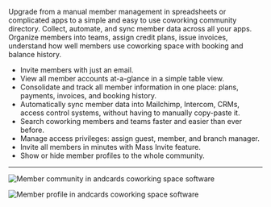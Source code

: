 Upgrade from a manual member management in spreadsheets or complicated apps to a simple and easy to use coworking community directory. Collect, automate, and sync member data across all your apps. Organize members into teams, assign credit plans, issue invoices, understand how well members use coworking space with booking and balance history.

- Invite members with just an email.
- View all member accounts at-a-glance in a simple table view.
- Consolidate and track all member information in one place: plans, payments, invoices, and booking history.
- Automatically sync member data into Mailchimp, Intercom, CRMs, access control systems, without having to manually copy-paste it.
- Search coworking members and teams faster and easier than ever before.
- Manage access privileges: assign guest, member, and branch manager.
- Invite all members in minutes with Mass Invite feature.
- Show or hide member profiles to the whole community.

---

![Member community in andcards coworking space software](https://d7ccq1i35b0cj.cloudfront.net/andcards-community-members-light-en-1920-1200.png)

![Member profile in andcards coworking space software](https://d7ccq1i35b0cj.cloudfront.net/andcards-community-user-main-light-en-1920-1200.png)
